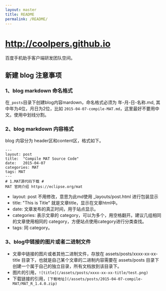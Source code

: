 ```yaml
---
layout: master
title: README
permalink: /README/
---
```



# http://coolpers.github.io

百度手机助手客户端研发团队空间。

## 新建 blog 注意事项 ##

### 1、blog markdown 命名格式 ###
在`_posts`目录下创建blog内容mardown，命名格式必须为 年-月-日-名称.md, 其中年为4位，月日为2位，比如 `2015-04-07-compile-MAT.md`，这里最好不要用中文。使用中划线分割。

### 2、blog markdown 内容格式 ###

blog 内容分为 header区和content区，格式如下。

	---
	layout: post
	title:  "Compile MAT Source Code"
	date:   2015-04-07
	categories: MAT
	tags: MAT
	---
	# 1.MAT源代码下载 #
	MAT 官网介绍 https://eclipse.org/mat

- layout: post 不用修改，意思为此md使用 _layouts/post.html 进行包装显示
- title: "This is Title"  就是文章title，显示在文章html中。
- date: 文章发布的真正时间，用于站点显示。
- categories: 表示文章的 category，可以为多个，用空格翻开。建议几组相同的文章使用相同的 category，方便站点使用category进行分类查找。
- tags: 同 category。

### 3、blog中链接的图片或者二进制文件 ###

- 文章中链接的图片或者其他二进制文件，存放在 assets/posts/xxxx-xx-xx-title  目录下，也就是自己某个文章的二进制内容需要在 assets/posts 目录下创建一个属于自己的独立目录，所有文档放到该目录下。
- 图片的引用，`![title](/assets/posts/xxxx-xx-xx-title/test.png)`
- 下载链接的引用，`[下载地址](/assets/posts/2015-04-07-compile-MAT/MAT_R_1.4.0.zip)`




	
